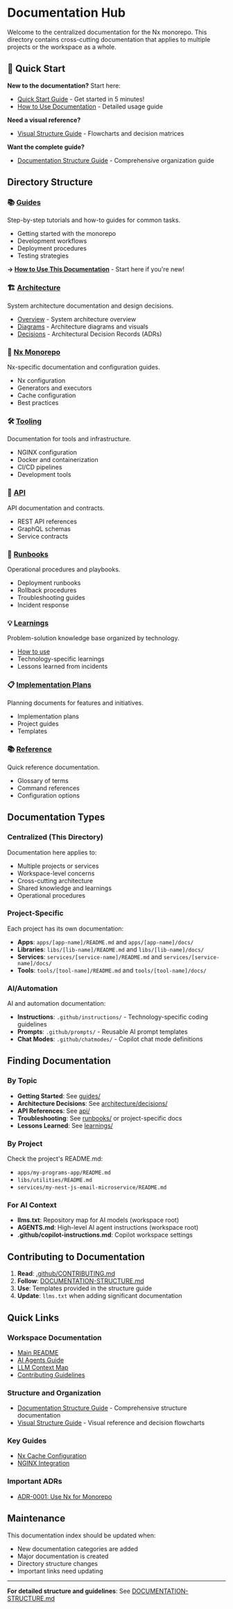 # Documentation Hub

Welcome to the centralized documentation for the Nx monorepo. This directory contains cross-cutting documentation that applies to multiple projects or the workspace as a whole.

## 🚀 Quick Start

**New to the documentation?** Start here:
- [Quick Start Guide](./QUICK-START.md) - Get started in 5 minutes!
- [How to Use Documentation](./HOW-TO-USE-DOCUMENTATION.md) - Detailed usage guide

**Need a visual reference?**
- [Visual Structure Guide](./DOCUMENTATION-STRUCTURE-VISUAL.md) - Flowcharts and decision matrices

**Want the complete guide?**
- [Documentation Structure Guide](./DOCUMENTATION-STRUCTURE.md) - Comprehensive organization guide

## Directory Structure

### 📚 [Guides](./guides/)
Step-by-step tutorials and how-to guides for common tasks.

- Getting started with the monorepo
- Development workflows
- Deployment procedures
- Testing strategies

**→ [How to Use This Documentation](./HOW-TO-USE-DOCUMENTATION.md)** - Start here if you're new!

### 🏗️ [Architecture](./architecture/)
System architecture documentation and design decisions.

- [Overview](./architecture/overview.md) - System architecture overview
- [Diagrams](./architecture/diagrams/) - Architecture diagrams and visuals
- [Decisions](./architecture/decisions/) - Architectural Decision Records (ADRs)

### 🔧 [Nx Monorepo](./nx-monorepo/)
Nx-specific documentation and configuration guides.

- Nx configuration
- Generators and executors
- Cache configuration
- Best practices

### 🛠️ [Tooling](./tooling/)
Documentation for tools and infrastructure.

- NGINX configuration
- Docker and containerization
- CI/CD pipelines
- Development tools

### 📡 [API](./api/)
API documentation and contracts.

- REST API references
- GraphQL schemas
- Service contracts

### 📖 [Runbooks](./runbooks/)
Operational procedures and playbooks.

- Deployment runbooks
- Rollback procedures
- Troubleshooting guides
- Incident response

### 💡 [Learnings](./learnings/)
Problem-solution knowledge base organized by technology.

- [How to use](./learnings/README.md)
- Technology-specific learnings
- Lessons learned from incidents

### 📋 [Implementation Plans](./implementation-plans/)
Planning documents for features and initiatives.

- Implementation plans
- Project guides
- Templates

### 📚 [Reference](./reference/)
Quick reference documentation.

- Glossary of terms
- Command references
- Configuration options

## Documentation Types

### Centralized (This Directory)

Documentation here applies to:

- Multiple projects or services
- Workspace-level concerns
- Cross-cutting architecture
- Shared knowledge and learnings
- Operational procedures

### Project-Specific

Each project has its own documentation:

- **Apps**: `apps/[app-name]/README.md` and `apps/[app-name]/docs/`
- **Libraries**: `libs/[lib-name]/README.md` and `libs/[lib-name]/docs/`
- **Services**: `services/[service-name]/README.md` and `services/[service-name]/docs/`
- **Tools**: `tools/[tool-name]/README.md` and `tools/[tool-name]/docs/`

### AI/Automation

AI and automation documentation:

- **Instructions**: `.github/instructions/` - Technology-specific coding guidelines
- **Prompts**: `.github/prompts/` - Reusable AI prompt templates
- **Chat Modes**: `.github/chatmodes/` - Copilot chat mode definitions

## Finding Documentation

### By Topic

- **Getting Started**: See [guides/](./guides/)
- **Architecture Decisions**: See [architecture/decisions/](./architecture/decisions/)
- **API References**: See [api/](./api/)
- **Troubleshooting**: See [runbooks/](./runbooks/) or project-specific docs
- **Lessons Learned**: See [learnings/](./learnings/)

### By Project

Check the project's README.md:

- `apps/my-programs-app/README.md`
- `libs/utilities/README.md`
- `services/my-nest-js-email-microservice/README.md`

### For AI Context

- **llms.txt**: Repository map for AI models (workspace root)
- **AGENTS.md**: High-level AI agent instructions (workspace root)
- **.github/copilot-instructions.md**: Copilot workspace settings

## Contributing to Documentation

1. **Read**: [.github/CONTRIBUTING.md](../.github/CONTRIBUTING.md)
2. **Follow**: [DOCUMENTATION-STRUCTURE.md](./DOCUMENTATION-STRUCTURE.md)
3. **Use**: Templates provided in the structure guide
4. **Update**: `llms.txt` when adding significant documentation

## Quick Links

### Workspace Documentation
- [Main README](../README.md)
- [AI Agents Guide](../AGENTS.md)
- [LLM Context Map](../llms.txt)
- [Contributing Guidelines](../.github/CONTRIBUTING.md)

### Structure and Organization
- [Documentation Structure Guide](./DOCUMENTATION-STRUCTURE.md) - Comprehensive structure documentation
- [Visual Structure Guide](./DOCUMENTATION-STRUCTURE-VISUAL.md) - Visual reference and decision flowcharts

### Key Guides
- [Nx Cache Configuration](./nx-cache-configuration.md)
- [NGINX Integration](./nx-monorepo/nginx-integration.md)

### Important ADRs
- [ADR-0001: Use Nx for Monorepo](./architecture/decisions/adr-0001-use-nx-for-monorepo-management.md)

## Maintenance

This documentation index should be updated when:

- New documentation categories are added
- Major documentation is created
- Directory structure changes
- Important links need updating

---

**For detailed structure and guidelines**: See [DOCUMENTATION-STRUCTURE.md](./DOCUMENTATION-STRUCTURE.md)
